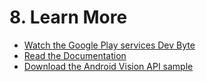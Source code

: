 # 8. Learn More

- [Watch the Google Play services Dev Byte](https://www.youtube.com/watch?v=nZjY_DPO1qs)
- [Read the Documentation](https://developers.google.com/vision/barcodes-overview)
- [Download the Android Vision API sample](https://github.com/googlesamples/android-vision)